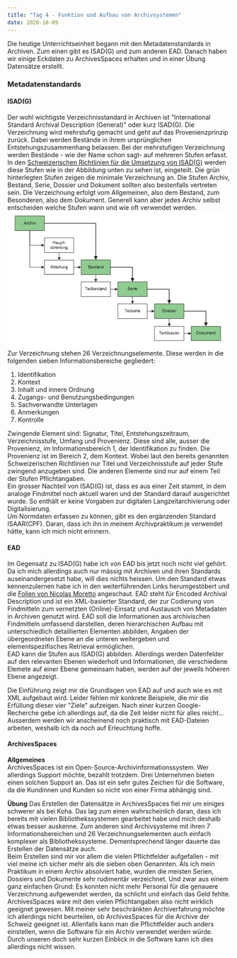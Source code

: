 ```yaml
---
title: "Tag 4 - Funktion und Aufbau von Archivsystemen"
date: 2020-10-09
---
```


Die heutige Unterrichtseinheit begann mit den Metadatenstandards in Archiven. Zum einen gibt es ISAD(G) und zum anderen EAD. Danach haben wir einige Eckdaten zu ArchivesSpaces erhalten und in einer Übung Datensätze erstellt. 

### Metadatenstandards
#### ISAD(G)  
Der wohl wichtigste Verzeichnisstandard in Archiven ist "International Standard Archival Description (General)" oder kurz ISAD(G). Die Verzeichnung wird mehrstufig gemacht und geht auf das Provenienzprinzip zurück. Dabei werden Bestände in ihrem ursprünglichen Entstehungszusammenhang belassen. Bei der mehrstufigen Verzeichnung werden Bestände - wie der Name schon sagt- auf mehreren Stufen erfasst. In den [Schweizerischen Richtlinien für die Umsetzung von ISAD(G)](https://vsa-aas.ch/wp-content/uploads/2015/06/Richtlinien_ISAD_G_VSA_d.pdf) werden diese Stufen wie in der Abbildung unten zu sehen ist, eingeteilt. Die grün hinterlegten Stufen zeigen die minimale Verzeichnung an. Die Stufen Archiv, Bestand, Serie, Dossier und Dokument sollten also bestenfalls vertreten sein. Die Verzeichnung erfolgt vom Allgemeinen, also dem Bestand, zum Besonderen, also dem Dokument. Generell kann aber jedes Archiv selbst entscheiden welche Stufen wann und wie oft verwendet werden.  
![Mehrstufige Verzeichnung](https://github.com/shannarachel/storys/blob/master/assets/archiv.PNG)
Zur Verzeichnung stehen 26 Verzeichnungselemente. Diese werden in die folgenden sieben Informationsbereiche gegliedert:
1. Identifikation
2. Kontext
3. Inhalt und innere Ordnung
4. Zugangs- und Benutzungsbedingungen
5. Sachverwandte Unterlagen
6. Anmerkungen
7. Kontrolle

Zwingende Element sind: Signatur, Titel, Entstehungszeitraum, Verzeichnisstufe, Umfang und Provenienz. Diese sind alle, ausser die Provenienz, im Informationsbereich 1, der Identifikation zu finden.  Die Provenienz ist im Bereich 2, dem Kontext. Wobei laut den bereits genannten Schweizerischen Richtlinien nur Titel und Verzeichnisstufe auf jeder Stufe zwingend anzugeben sind. Die anderen Elemente sind nur auf einem Teil der Stufen Pflichtangaben.  
Ein grosser Nachteil von ISAD(G) ist, dass es aus einer Zeit stammt, in dem analoge Findmittel noch aktuell waren und der Standard darauf ausgerichtet wurde. So enthält er keine Vorgaben zur digitalen Langzeitarchivierung oder Digitalisierung.  
Um Normdaten erfassen zu können, gibt es den ergänzenden Standard ISAAR(CPF). Daran, dass ich ihn in meinem Archivpraktikum je verwendet hätte, kann ich mich nicht erinnern.  

#### EAD
Im Gegensatz zu ISAD(G) habe ich von EAD bis jetzt noch nicht viel gehört. Da ich mich allerdings auch nur mässig mit Archiven und ihren Standards auseinandergesetzt habe, will dies nichts heissen. Um den Standard etwas kennenzulernen habe ich in den weiterführenden Links herumgestöbert und die [Folien von Nicolas Moretto](https://de.wikipedia.org/wiki/Encoded_Archival_Description) angeschaut. EAD steht für Encoded Archival Description und ist ein XML-basierter Standard, der zur Codierung von Findmitteln zum vernetzten (Online)-Einsatz und Austausch von Metadaten in Archiven genutzt wird. EAD soll die Informationen aus archivischen Findmitteln umfassend darstellen, deren hierarchischen Aufbau mit unterschiedlich detaillierten Elementen abbilden, Angaben der übergeordneten Ebene an die unteren weitergeben und elementspezifisches Retrieval ermöglichen.  
EAD kann die Stufen aus ISAD(G) abbilden. Allerdings werden Datenfelder auf den relevanten Ebenen wiederholt und Informationen, die verschiedene Elemete auf einer Ebene gemeinsam haben, werden auf der jeweils höheren Ebene angezeigt.

Die Einführung zeigt mir die Grundlagen von EAD auf und auch wie es mit XML aufgebaut wird. Leider fehlen mir konkrete Beispiele, die mir die Erfüllung dieser vier "Ziele" aufzeigen. Nach einer kurzen Google-Recherche gebe ich allerdings auf, da die Zeit leider nicht für alles reicht... Ausserdem werden wir anscheinend noch praktisch mit EAD-Dateien arbeiten, weshalb ich da noch auf Erleuchtung hoffe.

#### ArchivesSpaces
**Allgemeines**  
ArchivesSpaces ist ein Open-Source-Archivinformationssystem. Wer allerdings Support möchte, bezahlt trotzdem. Drei Unternehmen bieten einen solchen Support an. Das ist ein sehr gutes Zeichen für die Software, da die Kundinnen und Kunden so nicht von einer Firma abhängig sind. 

**Übung**
Das Erstellen der Datensätze in ArchivesSpaces fiel mir um einiges schwerer als bei Koha. Das lag zum einen wahrscheinlich daran, dass ich bereits mit vielen Bibliothekssystemen gearbeitet habe und mich deshalb etwas besser auskenne. Zum anderen sind Archivsysteme mit ihren 7 Informationsbereichen und 26 Verzeichnungselementen auch einfach komplexer als Bibliothekssysteme. Dementsprechend länger dauerte das Erstellen der Datensätze auch.  
Beim Erstellen sind mir vor allem die vielen Pflichtfelder aufgefallen - mit viel meine ich sicher mehr als die sieben oben Genannten. Als ich mein Praktikum in einem Archiv absolviert habe, wurden die meisten Serien, Dossiers und Dokumente sehr rudimentär verzeichnet. Und zwar aus einem ganz einfachen Grund: Es konnten nicht mehr Personal für die genauere Verzeichnung aufgewendet werden, da schlicht und einfach das Geld fehlte. ArchivesSpaces wäre mit den vielen Pflichtangaben also nicht wirklich geeignet gewesen. 
Mit meiner sehr beschränkten Archiverfahrung möchte ich allerdings nicht beurteilen, ob ArchivesSpaces für die Archive der Schweiz geeignet ist. Allenfalls kann man die Pflichtfelder auch anders einstellen, wenn die Software für ein Archiv verwendet werden würde. Durch unseren doch sehr kurzen Einblick in die Software kann ich dies allerdings nicht wissen.
